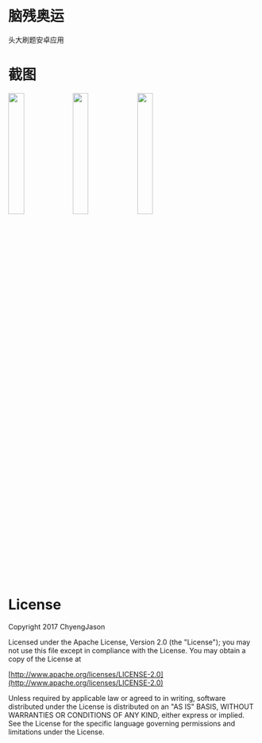 # 脑残奥运
头大刷题安卓应用

# 截图
<img src="./picture/1.jpg" width="25%" height="25%" style="max-width:100%;"><img>
<img src="./picture/2.jpg" width="25%" height="25%" style="max-width:100%;"><img>
<img src="./picture/3.jpg" width="25%" height="25%" style="max-width:100%;"><img>

# License

Copyright 2017 ChyengJason

Licensed under the Apache License, Version 2.0 (the "License"); you may not use this file except in compliance with the License. You may obtain a copy of the License at

[http://www.apache.org/licenses/LICENSE-2.0](http://www.apache.org/licenses/LICENSE-2.0)

Unless required by applicable law or agreed to in writing, software distributed under the License is distributed on an "AS IS" BASIS, WITHOUT WARRANTIES OR CONDITIONS OF ANY KIND, either express or implied. See the License for the specific language governing permissions and limitations under the License.
